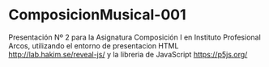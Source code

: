 # ComposicionMusical-001
Presentación Nº 2 para la Asignatura Composición I en Instituto Profesional Arcos, utilizando el entorno de presentacion HTML http://lab.hakim.se/reveal-js/ y la libreria de JavaScript https://p5js.org/
